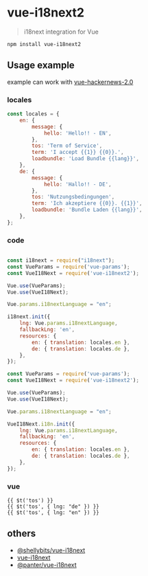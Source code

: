 # vue-i18next2

> i18next integration for Vue

`npm install vue-i18next2`

## Usage example

example can work with [vue-hackernews-2.0](https://github.com/vuejs/vue-hackernews-2.0)

### locales

```javascript
const locales = {
	en: {
		message: {
			hello: 'Hello!! - EN',
		},
		tos: 'Term of Service',
		term: 'I accept {{1}} {{0}}.',
		loadbundle: 'Load Bundle {{lang}}',
	},
	de: {
		message: {
			hello: 'Hallo!! - DE',
		},
		tos: 'Nutzungsbedingungen',
		term: 'Ich akzeptiere {{0}}. {{1}}',
		loadbundle: 'Bundle Laden {{lang}}',
	},
};
```

### code

```javascript

const i18next = require("i18next");
const VueParams = require('vue-params');
const VueI18Next = require('vue-i18next2');

Vue.use(VueParams);
Vue.use(VueI18Next);

Vue.params.i18nextLanguage = "en";

i18next.init({
	lng: Vue.params.i18nextLanguage,
	fallbackLng: 'en',
	resources: {
		en: { translation: locales.en },
		de: { translation: locales.de },
	},
});

```

```javascript
const VueParams = require('vue-params');
const VueI18Next = require('vue-i18next2');

Vue.use(VueParams);
Vue.use(VueI18Next);

Vue.params.i18nextLanguage = "en";

VueI18Next.i18n.init({
	lng: Vue.params.i18nextLanguage,
	fallbackLng: 'en',
	resources: {
		en: { translation: locales.en },
		de: { translation: locales.de },
	},
});
```

### vue

```vue
{{ $t('tos') }}
{{ $t('tos', { lng: "de" }) }}
{{ $t('tos', { lng: "en" }) }}
```

## others

* [@shellybits/vue-i18next](https://www.npmjs.com/package/@shellybits/vue-i18next)
* [vue-i18next](https://github.com/rse/vue-i18next)
* [@panter/vue-i18next](https://github.com/panter/vue-i18next)
